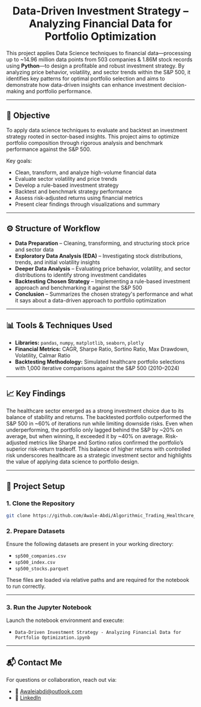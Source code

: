 <h1 align="center">Data-Driven Investment Strategy – Analyzing Financial Data for Portfolio Optimization</h1>

This project applies Data Science techniques to financial data—processing up to ~14.96 million data points from 503 companies & 1.86M stock records using **Python**—to design a profitable and robust investment strategy. By analyzing price behavior, volatility, and sector trends within the S&P 500, it identifies key patterns for optimal portfolio selection and aims to demonstrate how data-driven insights can enhance investment decision-making and portfolio performance.

---

## 🎯 Objective

To apply data science techniques to evaluate and backtest an investment strategy rooted in sector-based insights. This project aims to optimize portfolio composition through rigorous analysis and benchmark performance against the S&P 500.

Key goals:
- Clean, transform, and analyze high-volume financial data  
- Evaluate sector volatility and price trends  
- Develop a rule-based investment strategy  
- Backtest and benchmark strategy performance  
- Assess risk-adjusted returns using financial metrics  
- Present clear findings through visualizations and summary  

---

## ⚙️ Structure of Workflow

- **Data Preparation** – Cleaning, transforming, and structuring stock price and sector data  
- **Exploratory Data Analysis (EDA)** – Investigating stock distributions, trends, and initial volatility insights  
- **Deeper Data Analysis** – Evaluating price behavior, volatility, and sector distributions to identify strong investment candidates  
- **Backtesting Chosen Strategy** – Implementing a rule-based investment approach and benchmarking it against the S&P 500  
- **Conclusion** – Summarizes the chosen strategy's performance and what it says about a data-driven approach to portfolio optimization  

---

## 📊 Tools & Techniques Used

- **Libraries:** `pandas`, `numpy`, `matplotlib`, `seaborn`, `plotly`  
- **Financial Metrics:** CAGR, Sharpe Ratio, Sortino Ratio, Max Drawdown, Volatility, Calmar Ratio  
- **Backtesting Methodology:** Simulated healthcare portfolio selections with 1,000 iterative comparisons against the S&P 500 (2010–2024)  

---

## 📈 Key Findings

The healthcare sector emerged as a strong investment choice due to its balance of stability and returns. The backtested portfolio outperformed the S&P 500 in ~60% of iterations run while limiting downside risks. Even when underperforming, the portfolio only lagged behind the S&P by ~20% on average, but when winning, it exceeded it by ~40% on average. Risk-adjusted metrics like Sharpe and Sortino ratios confirmed the portfolio’s superior risk-return tradeoff. This balance of higher returns with controlled risk underscores healthcare as a strategic investment sector and highlights the value of applying data science to portfolio design.

---

## 🧾 Project Setup

### 1. Clone the Repository
```bash
git clone https://github.com/Awale-Abdi/Algorithmic_Trading_Healthcare_Portfolio
```

### 2. Prepare Datasets

Ensure the following datasets are present in your working directory:

- `sp500_companies.csv`  
- `sp500_index.csv`  
- `sp500_stocks.parquet`  

These files are loaded via relative paths and are required for the notebook to run correctly.

---

### 3. Run the Jupyter Notebook

Launch the notebook environment and execute:

- `Data-Driven Investment Strategy - Analyzing Financial Data for Portfolio Optimization.ipynb`

---

## 📬 Contact Me

For questions or collaboration, reach out via:

- 📧 Awaleiabdi@outlook.com  
- 💼 [LinkedIn](https://www.linkedin.com/in/awale-abdi/)
